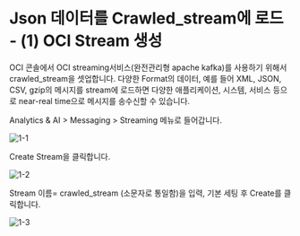 # Json 데이터를 Crawled_stream에 로드 - (1) OCI Stream 생성

OCI 콘솔에서 OCI streaming서비스(완전관리형 apache kafka)를 사용하기 위해서  crawled_stream을 셋업합니다.  다양한 Format의 데이터, 예를 들어 XML, JSON, CSV, gzip의 메시지를 stream에 로드하면 다양한 애플리케이션, 시스템, 서비스 등으로 near-real time으로 메시지를 송수신할 수 있습니다.


Analytics & AI > Messaging > Streaming 메뉴로 들어갑니다.

![1-1](https://github.com/oraclekr-data-platform/ODWS-S01-OCI-data-pipeline/assets/150219167/96e5d496-6345-4766-9923-78a5535dd3b9)


Create Stream을 클릭합니다.     

![1-2](https://github.com/oraclekr-data-platform/ODWS-S01-OCI-data-pipeline/assets/150219167/8f0df670-875c-4e18-b79c-a968452bfc07)

Stream 이름= crawled_stream (소문자로 통일함)을 입력, 기본 세팅 후 Create를 클릭합니다.


![1-3](https://github.com/oraclekr-data-platform/ODWS-S01-OCI-data-pipeline/assets/150219167/55c3609a-83d8-4457-8971-9eb624c4ee1a)
